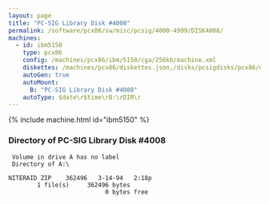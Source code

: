 ```yaml
---
layout: page
title: "PC-SIG Library Disk #4008"
permalink: /software/pcx86/sw/misc/pcsig/4000-4999/DISK4008/
machines:
  - id: ibm5150
    type: pcx86
    config: /machines/pcx86/ibm/5150/cga/256kb/machine.xml
    diskettes: /machines/pcx86/diskettes.json,/disks/pcsigdisks/pcx86/diskettes.json
    autoGen: true
    autoMount:
      B: "PC-SIG Library Disk #4008"
    autoType: $date\r$time\rB:\rDIR\r
---
```


{% include machine.html id="ibm5150" %}

### Directory of PC-SIG Library Disk #4008

     Volume in drive A has no label
     Directory of A:\

    NITERAID ZIP    362496   3-14-94   2:18p
            1 file(s)     362496 bytes
                               0 bytes free
